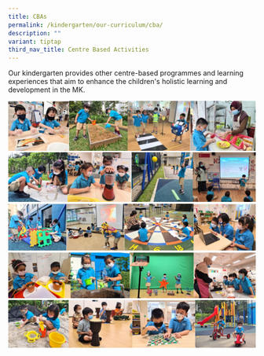 ```yaml
---
title: CBAs
permalink: /kindergarten/our-curriculum/cba/
description: ""
variant: tiptap
third_nav_title: Centre Based Activities
---
```

Our kindergarten provides other centre-based programmes and learning experiences that aim to enhance the children's holistic learning and development in the MK.

![](/images/MK/centre%20based%20activity%201.jpg)
![](/images/MK/centre%20based%20activity%202.jpg)
![](/images/MK/centre%20based%20activity%203.jpg)
![](/images/MK/centre%20based%20activity%204.jpg)
![](/images/MK/centre%20based%20activity%205.jpg)